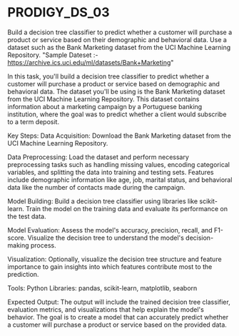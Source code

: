 # PRODIGY_DS_03

Build a decision tree classifier to predict whether a customer will purchase a product or service based on their demographic and behavioral data. Use a dataset such as the Bank Marketing dataset from the UCI Machine Learning Repository.
"Sample Dateset :- https://archive.ics.uci.edu/ml/datasets/Bank+Marketing"

In this task, you'll build a decision tree classifier to predict whether a customer will purchase a product or service based on demographic and behavioral data. The dataset you'll be using is the Bank Marketing dataset from the UCI Machine Learning Repository. This dataset contains information about a marketing campaign by a Portuguese banking institution, where the goal was to predict whether a client would subscribe to a term deposit.

Key Steps:
Data Acquisition:
Download the Bank Marketing dataset from the UCI Machine Learning Repository.

Data Preprocessing:
Load the dataset and perform necessary preprocessing tasks such as handling missing values, encoding categorical variables, and splitting the data into training and testing sets.
Features include demographic information like age, job, marital status, and behavioral data like the number of contacts made during the campaign.

Model Building:
Build a decision tree classifier using libraries like scikit-learn.
Train the model on the training data and evaluate its performance on the test data.

Model Evaluation:
Assess the model's accuracy, precision, recall, and F1-score.
Visualize the decision tree to understand the model's decision-making process.

Visualization:
Optionally, visualize the decision tree structure and feature importance to gain insights into which features contribute most to the prediction.

Tools:
Python Libraries: pandas, scikit-learn, matplotlib, seaborn

Expected Output:
The output will include the trained decision tree classifier, evaluation metrics, and visualizations that help explain the model's behavior. The goal is to create a model that can accurately predict whether a customer will purchase a product or service based on the provided data.
